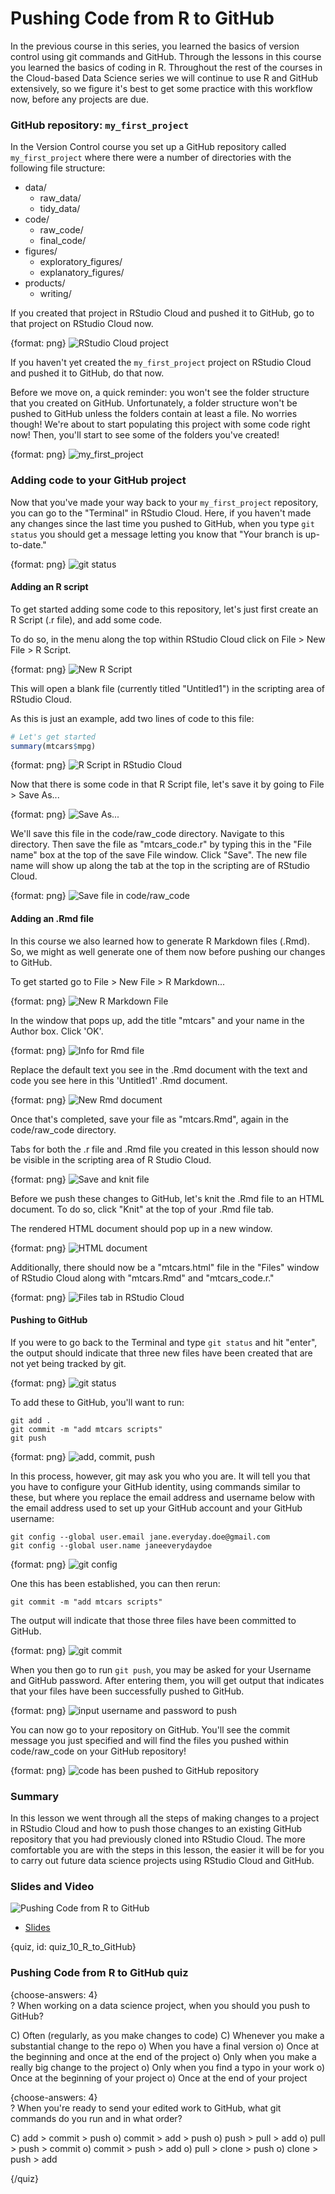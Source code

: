 # Pushing Code from R to GitHub

In the previous course in this series, you learned the basics of version control using git commands and GitHub. Through the lessons in this course you learned the basics of coding in R. Throughout the rest of the courses in the Cloud-based Data Science series we will continue to use R and GitHub extensively, so we figure it's best to get some practice with this workflow now, before any projects are due.

### GitHub repository: `my_first_project`

In the Version Control course you set up a GitHub repository called `my_first_project` where there were a number of directories with the following file structure:

* data/
  * raw_data/
  * tidy_data/
* code/
  * raw_code/
  * final_code/
* figures/
  * exploratory_figures/
  * explanatory_figures/
* products/
  * writing/
  
If you created that project in RStudio Cloud and pushed it to GitHub, go to that project on RStudio Cloud now. 

{format: png}
![RStudio Cloud project](https://docs.google.com/presentation/d/1nNKiebsQieBUr645KDfMmbBFr26J2HQ0FAFH8WuSBQQ/export/png?id=1nNKiebsQieBUr645KDfMmbBFr26J2HQ0FAFH8WuSBQQ&pageid=g3ba6176ae9_0_157) 

If you haven't yet created the `my_first_project` project on RStudio Cloud and pushed it to GitHub, do that now. 

Before we move on, a quick reminder: you won't see the folder structure that you created on GitHub. Unfortunately, a folder structure won't be pushed to GitHub unless the folders contain at least a file. No worries though! We're about to start populating this project with some code right now! Then, you'll start to see some of the folders you've created!

{format: png}
![`my_first_project`](https://docs.google.com/presentation/d/1nNKiebsQieBUr645KDfMmbBFr26J2HQ0FAFH8WuSBQQ/export/png?id=1nNKiebsQieBUr645KDfMmbBFr26J2HQ0FAFH8WuSBQQ&pageid=g3ba6176ae9_0_75)
  
### Adding code to your GitHub project

Now that you've made your way back to your `my_first_project` repository, you can go to the "Terminal" in RStudio Cloud. Here, if you haven't made any changes since the last time you pushed to GitHub, when you type `git status` you should get a message letting you know that "Your branch is up-to-date."

{format: png}
![`git status`](https://docs.google.com/presentation/d/1nNKiebsQieBUr645KDfMmbBFr26J2HQ0FAFH8WuSBQQ/export/png?id=1nNKiebsQieBUr645KDfMmbBFr26J2HQ0FAFH8WuSBQQ&pageid=g3ba6176ae9_0_150)

#### Adding an R script

To get started adding some code to this repository, let's just first create an R Script (.r file), and add some code.

To do so, in the menu along the top within RStudio Cloud click on File > New File > R Script.

{format: png}
![New R Script](https://docs.google.com/presentation/d/1nNKiebsQieBUr645KDfMmbBFr26J2HQ0FAFH8WuSBQQ/export/png?id=1nNKiebsQieBUr645KDfMmbBFr26J2HQ0FAFH8WuSBQQ&pageid=g3ba6176ae9_0_162) 

This will open a blank file (currently titled "Untitled1") in the scripting area of RStudio Cloud. 

As this is just an example, add two lines of code to this file:

```r
# Let's get started 
summary(mtcars$mpg)
```

{format: png}
![R Script in RStudio Cloud](https://docs.google.com/presentation/d/1nNKiebsQieBUr645KDfMmbBFr26J2HQ0FAFH8WuSBQQ/export/png?id=1nNKiebsQieBUr645KDfMmbBFr26J2HQ0FAFH8WuSBQQ&pageid=g3ba6176ae9_0_167) 

Now that there is some code in that R Script file, let's save it by going to File > Save As...

{format: png}
![Save As...](https://docs.google.com/presentation/d/1nNKiebsQieBUr645KDfMmbBFr26J2HQ0FAFH8WuSBQQ/export/png?id=1nNKiebsQieBUr645KDfMmbBFr26J2HQ0FAFH8WuSBQQ&pageid=g3ba6176ae9_0_172) 

We'll save this file in the code/raw_code directory.  Navigate to this directory. Then save the file as "mtcars_code.r" by typing this in the "File name" box at the top of the save File window. Click "Save". The new file name will show up along the tab at the top in the scripting are of RStudio Cloud.

{format: png}
![Save file in code/raw_code](https://docs.google.com/presentation/d/1nNKiebsQieBUr645KDfMmbBFr26J2HQ0FAFH8WuSBQQ/export/png?id=1nNKiebsQieBUr645KDfMmbBFr26J2HQ0FAFH8WuSBQQ&pageid=g3ba6176ae9_0_177) 


#### Adding an .Rmd file

In this course we also learned how to generate R Markdown files (.Rmd). So, we might as well generate one of them now before pushing our changes to GitHub. 

To get started go to File > New File > R Markdown...

{format: png}
![New R Markdown File](https://docs.google.com/presentation/d/1nNKiebsQieBUr645KDfMmbBFr26J2HQ0FAFH8WuSBQQ/export/png?id=1nNKiebsQieBUr645KDfMmbBFr26J2HQ0FAFH8WuSBQQ&pageid=g3ba6176ae9_0_182) 


In the window that pops up, add the title "mtcars" and your name in the Author box. Click 'OK'.

{format: png}
![Info for Rmd file](https://docs.google.com/presentation/d/1nNKiebsQieBUr645KDfMmbBFr26J2HQ0FAFH8WuSBQQ/export/png?id=1nNKiebsQieBUr645KDfMmbBFr26J2HQ0FAFH8WuSBQQ&pageid=g3ba6176ae9_0_187) 

Replace the default text you see in the .Rmd document with the text and code you see here in this 'Untitled1' .Rmd document.

{format: png}
![New Rmd document](https://docs.google.com/presentation/d/1nNKiebsQieBUr645KDfMmbBFr26J2HQ0FAFH8WuSBQQ/export/png?id=1nNKiebsQieBUr645KDfMmbBFr26J2HQ0FAFH8WuSBQQ&pageid=g3ba6176ae9_0_191) 

Once that's completed, save your file as "mtcars.Rmd", again in the code/raw_code directory. 

Tabs for both the .r file and .Rmd file you created in this lesson should now be visible in the scripting area of R Studio Cloud. 

{format: png}
![Save and knit file](https://docs.google.com/presentation/d/1nNKiebsQieBUr645KDfMmbBFr26J2HQ0FAFH8WuSBQQ/export/png?id=1nNKiebsQieBUr645KDfMmbBFr26J2HQ0FAFH8WuSBQQ&pageid=g3ba6176ae9_0_196) 

Before we push these changes to GitHub, let's knit the .Rmd file to an HTML document. To do so, click "Knit" at the top of your .Rmd file tab.

The rendered HTML document should pop up in a new window.

{format: png}
![HTML document](https://docs.google.com/presentation/d/1nNKiebsQieBUr645KDfMmbBFr26J2HQ0FAFH8WuSBQQ/export/png?id=1nNKiebsQieBUr645KDfMmbBFr26J2HQ0FAFH8WuSBQQ&pageid=g3ba6176ae9_0_202) 

Additionally, there should now be a "mtcars.html" file in the "Files" window of RStudio Cloud along with "mtcars.Rmd" and "mtcars_code.r."

{format: png}
![Files tab in RStudio Cloud](https://docs.google.com/presentation/d/1nNKiebsQieBUr645KDfMmbBFr26J2HQ0FAFH8WuSBQQ/export/png?id=1nNKiebsQieBUr645KDfMmbBFr26J2HQ0FAFH8WuSBQQ&pageid=g3ba6176ae9_0_206) 

#### Pushing to GitHub

If you were to go back to the Terminal and type `git status` and hit "enter", the output should indicate that three new files have been created that are not yet being tracked by git. 

{format: png}
![`git status`](https://docs.google.com/presentation/d/1nNKiebsQieBUr645KDfMmbBFr26J2HQ0FAFH8WuSBQQ/export/png?id=1nNKiebsQieBUr645KDfMmbBFr26J2HQ0FAFH8WuSBQQ&pageid=g3ba6176ae9_0_213) 


To add these to GitHub, you'll want to run:

```
git add .
git commit -m "add mtcars scripts"
git push
```

{format: png}
![add, commit, push](https://docs.google.com/presentation/d/1nNKiebsQieBUr645KDfMmbBFr26J2HQ0FAFH8WuSBQQ/export/png?id=1nNKiebsQieBUr645KDfMmbBFr26J2HQ0FAFH8WuSBQQ&pageid=g3ba6176ae9_0_221) 


In this process, however, git may ask you who you are. It will tell you that you have to configure your GitHub identity, using commands similar to these, but where you replace the email address and username below with the email address used to set up your GitHub account and your GitHub username:

```
git config --global user.email jane.everyday.doe@gmail.com
git config --global user.name janeeverydaydoe
```

{format: png}
![git config](https://docs.google.com/presentation/d/1nNKiebsQieBUr645KDfMmbBFr26J2HQ0FAFH8WuSBQQ/export/png?id=1nNKiebsQieBUr645KDfMmbBFr26J2HQ0FAFH8WuSBQQ&pageid=g3bb9271f0d_0_28) 


One this has been established, you can then rerun:

```
git commit -m "add mtcars scripts"
```
The output will indicate that those three files have been committed to GitHub.

{format: png}
![`git commit`](https://docs.google.com/presentation/d/1nNKiebsQieBUr645KDfMmbBFr26J2HQ0FAFH8WuSBQQ/export/png?id=1nNKiebsQieBUr645KDfMmbBFr26J2HQ0FAFH8WuSBQQ&pageid=g3bb9271f0d_0_33) 


When you then go to run `git push`, you may be asked for your Username and GitHub password. After entering them, you will get output that indicates that your files have been successfully pushed to GitHub.

{format: png}
![input username and password to push](https://docs.google.com/presentation/d/1nNKiebsQieBUr645KDfMmbBFr26J2HQ0FAFH8WuSBQQ/export/png?id=1nNKiebsQieBUr645KDfMmbBFr26J2HQ0FAFH8WuSBQQ&pageid=g3ba6176ae9_0_228) 

You can now go to your repository on GitHub. You'll see the commit message you just specified and will find the files you pushed within code/raw_code on your GitHub repository!

{format: png}
![code has been pushed to GitHub repository](https://docs.google.com/presentation/d/1nNKiebsQieBUr645KDfMmbBFr26J2HQ0FAFH8WuSBQQ/export/png?id=1nNKiebsQieBUr645KDfMmbBFr26J2HQ0FAFH8WuSBQQ&pageid=g3ba6176ae9_0_237)

### Summary

In this lesson we went through all the steps of making changes to a project in RStudio Cloud and how to push those changes to an existing GitHub repository that you had previously cloned into RStudio Cloud. The more comfortable you are with the steps in this lesson, the easier it will be for you to carry out future data science projects using RStudio Cloud and GitHub.

### Slides and Video

![Pushing Code from R to GitHub](https://www.youtube.com/watch?v=c6x-RxISWKQ)

* [Slides](https://docs.google.com/presentation/d/1nNKiebsQieBUr645KDfMmbBFr26J2HQ0FAFH8WuSBQQ/edit?usp=sharing)

{quiz, id: quiz_10_R_to_GitHub}
   
### Pushing Code from R to GitHub quiz
   
{choose-answers: 4}  
? When working on a data science project, when you should you push to GitHub?

C) Often (regularly, as you make changes to code)
C) Whenever you make a substantial change to the repo
o) When you have a final version
o) Once at the beginning and once at the end of the project
o) Only when you make a really big change to the project
o) Only when you find a typo in your work
o) Once at the beginning of your project
o) Once at the end of your project

{choose-answers: 4}  
? When you're ready to send your edited work to GitHub, what git commands do you run and in what order?

C) add > commit > push
o) commit > add > push
o) push > pull > add
o) pull > push > commit
o) commit > push > add
o) pull > clone > push
o) clone > push > add

{/quiz}
